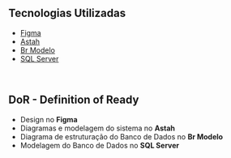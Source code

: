 ## Tecnologias Utilizadas 
* [Figma](https://www.figma.com/)
* [Astah](https://astah.net/)
* [Br Modelo](https://www.brmodeloweb.com/lang/pt-br/index.html)
* [SQL Server](https://www.microsoft.com/pt-br/sql-server/sql-server-downloads)
<br>

## DoR - Definition of Ready
* Design no <strong>Figma</strong>
* Diagramas e modelagem do sistema no <strong>Astah</strong>
* Diagrama de estruturação do Banco de Dados no <strong>Br Modelo</strong>
* Modelagem do Banco de Dados no <strong>SQL Server</strong>
